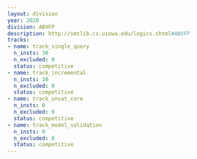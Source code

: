 ```yaml
---
layout: division
year: 2020
division: ABVFP
description: http://smtlib.cs.uiowa.edu/logics.shtml#ABVFP
tracks:
- name: track_single_query
  n_insts: 30
  n_excluded: 0
  status: competitive
- name: track_incremental
  n_insts: 30
  n_excluded: 0
  status: competitive
- name: track_unsat_core
  n_insts: 0
  n_excluded: 0
  status: competitive
- name: track_model_validation
  n_insts: 0
  n_excluded: 0
  status: competitive
---
```


